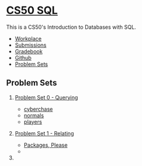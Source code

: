 # [CS50 SQL](https://cs50.harvard.edu/sql/2024/)

This is a CS50's Introduction to Databases with SQL.

- [Workplace](https://cs50.dev/)
- [Submissions](https://submit.cs50.io/courses/1997/)
- [Gradebook](https://cs50.me/cs50sql)
- [Github](https://github.com/WHan7naHW/CS50_SQL)
- [Problem Sets](https://cs50.harvard.edu/sql/2024/psets/)

## Problem Sets

1. [Problem Set 0 - Querying](https://cs50.harvard.edu/sql/2024/psets/0/)

    - [cyberchase](P0/cyberchase)
    - [normals](P0/normals)
    - [players](P0/players)

2. [Problem Set 1 - Relating](https://cs50.harvard.edu/sql/2024/psets/1/)

    - [Packages, Please](P1/packages)
    - 

3. 
